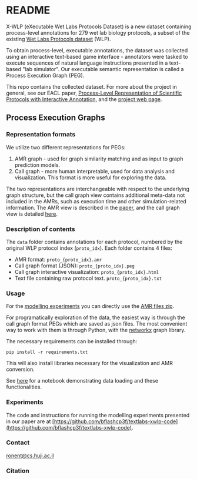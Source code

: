 # README

X-WLP (eXecutable Wet Labs Protocols Dataset) is a new dataset containing process-level annotations for 279 wet lab biology protocols, a subset of the existing [Wet Labs Protocols dataset](https://www.aclweb.org/anthology/N18-2016/) (WLP).

To obtain process-level, executable annotations, the dataset was collected using an interactive text-based game interface - annotators were tasked to execute sequences of natural language instructions presented in a text-based "lab simulator". Our executable semantic representation is called a Process Execution Graph (PEG).

This repo contains the collected dataset. For more about the project in general, see our EACL paper, [Process-Level Representation of Scientific Protocols with Interactive Annotation](https://arxiv.org/abs/2101.10244), and the [project web page](https://textlabs.github.io/).

## Process Execution Graphs

### Representation formats

We utilize two different representations for PEGs:

1. AMR graph - used for graph similarity matching and as input to graph prediction models. 
2. Call graph - more human interpretable, used for data analysis and visualization. This format is more useful for exploring the data.

The two representations are interchangeable with respect to the underlying graph structure, but the call graph view contains additional meta-data not included in the AMRs, such as execution time and other simulation-related information. The AMR view is described in the [paper](https://arxiv.org/abs/2101.10244), and the call graph view is detailed [here](call-graph-format.md).

### Description of contents

The `data` folder contains annotations for each protocol, numbered by the original WLP protocol index (`proto_idx`). Each folder contains 4 files:

- AMR format: `proto_{proto_idx}.amr`
- Call graph format (JSON): `proto_{proto_idx}.peg`
- Call graph interactive visualization: `proto_{proto_idx}.html`
- Text file containing raw protocol text. `proto_{proto_idx}.txt`


### Usage

For the [modelling experiments](#experiments) you can directly use the [AMR files zip](amr_only/amrs.zip).

For programatically exploration of the data, the easiest way is through the call graph format PEGs which are saved as json files. The most convenient way to work with them is through Python, with the [networkx](https://networkx.org/) graph library. 

The necessary requirements can be installed through:

```
pip install -r requirements.txt
```

This will also install libraries necessary for the visualization and AMR conversion.

See [here](notebooks/demo.ipynb) for a notebook demonstrating data loading and these functionalities.

### Experiments

The code and instructions for running the modelling experiments presented in our paper are at [https://github.com/bflashcp3f/textlabs-xwlp-code](https://github.com/bflashcp3f/textlabs-xwlp-code).

### Contact

ronent@cs.huji.ac.il

### Citation

```

```
